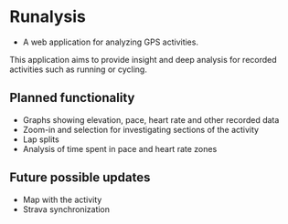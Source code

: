 # Runalysis
  - A web application for analyzing GPS activities.

This application aims to provide insight and deep analysis for recorded activities such as running or cycling.

## Planned functionality
  - Graphs showing elevation, pace, heart rate and other recorded data
  - Zoom-in and selection for investigating sections of the activity
  - Lap splits
  - Analysis of time spent in pace and heart rate zones

## Future possible updates
  - Map with the activity
  - Strava synchronization
